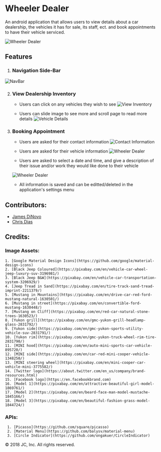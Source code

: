 # Wheeler Dealer

An android application that allows users to view details about a car dealership, the vehicles it has for sale, its staff, ect. and book appointments to have their vehicle serviced.

![Wheeler Dealer](https://github.com/jdinovo/DealershipApp/blob/master/screenshots/main.png)

## Features

1. ### Navigation Side-Bar

![NavBar](https://github.com/jdinovo/DealershipApp/blob/master/screenshots/nav.png)


2. ### View Dealership Inventory

    - Users can click on any vehicles they wish to see
    ![View Inventory](https://github.com/jdinovo/DealershipApp/blob/master/screenshots/viewInv.png)

    - Users can slide image to see more and scroll page to read more details
    ![Vehicle Details](https://github.com/jdinovo/DealershipApp/blob/master/screenshots/vehicle.png)


3. ### Booking Appointment

    - Users are asked for their contact information
    ![Contact Information](https://github.com/jdinovo/DealershipApp/blob/master/screenshots/appointment1.png)

    - Users are asked for their vehicle information
    ![Wheeler Dealer](https://github.com/jdinovo/DealershipApp/blob/master/screenshots/appointment2.png)

    - Users are asked to select a date and time, and give a description of their issue and/or work they would like done to their vehicle
    
    ![Wheeler Dealer](https://github.com/jdinovo/DealershipApp/blob/master/screenshots/appointment3.png)

    - All information is saved and can be editted/deleted in the application's settings menu


## Contributors:
- [James DiNovo](https://github.com/jdinovo)
- [Chris Dias](https://github.com/chrisdias96)


## Credits:

### Image Assets:
    1. [Google Material Design Icons](https://github.com/google/material-design-icons) 
    2. [Black Jeep Coloured](https://pixabay.com/en/vehicle-car-wheel-jeep-luxury-suv-3196981/) 
    3. [Black Jeep B&W](https://pixabay.com/en/vehicle-car-transportation-system-3206929/) 
    4. [Jeep Tread in Sand](https://pixabay.com/en/tire-track-sand-tread-imprint-2211379/) 
    5. [Mustang in Mountains](https://pixabay.com/en/drive-car-red-ford-mustang-natural-1630501/) 
    6. [Mustang in street](https://pixabay.com/en/convertible-ford-mustang-1630448/) 
    7. [Mustang on Cliff](https://pixabay.com/en/red-car-natural-stone-trees-1630523/) 
    8. [Yukon grill](https://pixabay.com/en/gmc-yukon-grill-headlamp-glass-2831792/) 
    9. [Yukon side](https://pixabay.com/en/gmc-yukon-sports-utility-vehicle-suv-2831791/) 
    10. [Yukon rim](https://pixabay.com/en/gmc-yukon-truck-wheel-rim-tire-2831790/) 
    11. [MINI hood](https://pixabay.com/en/auto-mini-sports-car-vehicle-895720/) 
    12. [MINI side](https://pixabay.com/en/car-red-mini-cooper-vehicle-1348250/) 
    13. [MINI steering wheel](https://pixabay.com/en/mini-cooper-car-vehicle-mini-3775582/) 
    14. [Twitter logo](https://about.twitter.com/en_us/company/brand-resources.html) 
    15. [Facebook logo](https://en.facebookbrand.com) 
    16. [Model 1](https://pixabay.com/en/attractive-beautiful-girl-model-1869761/) 
    17. [Model 2](https://pixabay.com/en/beard-face-man-model-mustache-1845166/) 
    18. [Model 3](https://pixabay.com/en/beautiful-fashion-grass-model-1844724/) 


### APIs: 
     1. [Picasso](https://github.com/square/picasso) 
     2. [Material Menu](https://github.com/balysv/material-menu)
     3. [Circle Indicator](https://github.com/ongakuer/CircleIndicator)
    

:copyright: 2018 JC, Inc. All rights reserved. 
